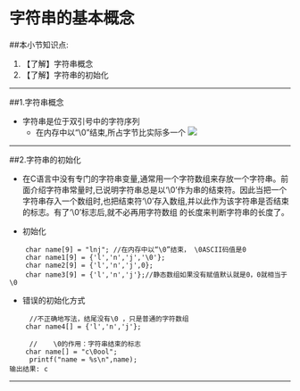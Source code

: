 # 字符串的基本概念
##本小节知识点:
1. 【了解】字符串概念
2. 【了解】字符串的初始化

---


##1.字符串概念
- 字符串是位于双引号中的字符序列
    + 在内存中以“\0”结束,所占字节比实际多一个
![](http://7xj0kx.com1.z0.glb.clouddn.com/zifuc.png)

---

##2.字符串的初始化
- 在C语言中没有专门的字符串变量,通常用一个字符数组来存放一个字符串。前面介绍字符串常量时,已说明字符串总是以‘\0’作为串的结束符。因此当把一个字符串存入一个数组时,也把结束符‘\0’存入数组,并以此作为该字符串是否结束的标志。有了‘\0’标志后,就不必再用字符数组 的长度来判断字符串的长度了。

- 初始化

```
    char name[9] = "lnj"; //在内存中以“\0”结束， \0ASCII码值是0
    char name1[9] = {'l','n','j','\0'};
    char name2[9] = {'l','n','j',0};
    char name3[9] = {'l','n','j'};//静态数组如果没有赋值默认就是0，0就相当于\0

```
- 错误的初始化方式
```
     //不正确地写法，结尾没有\0 ，只是普通的字符数组
    char name4[] = {'l','n','j'};

     //    \0的作用：字符串结束的标志
    char name[] = "c\0ool";
     printf("name = %s\n",name);
输出结果: c
```
---
